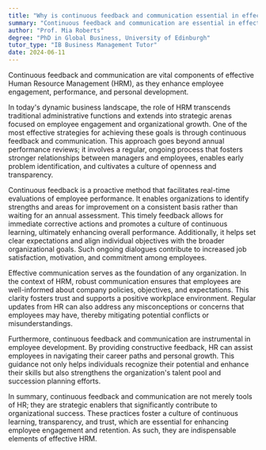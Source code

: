 ```yaml
---
title: "Why is continuous feedback and communication essential in effective HRM?"
summary: "Continuous feedback and communication are essential in effective HRM to foster employee engagement, performance, and development."
author: "Prof. Mia Roberts"
degree: "PhD in Global Business, University of Edinburgh"
tutor_type: "IB Business Management Tutor"
date: 2024-06-11
---
```


Continuous feedback and communication are vital components of effective Human Resource Management (HRM), as they enhance employee engagement, performance, and personal development.

In today's dynamic business landscape, the role of HRM transcends traditional administrative functions and extends into strategic arenas focused on employee engagement and organizational growth. One of the most effective strategies for achieving these goals is through continuous feedback and communication. This approach goes beyond annual performance reviews; it involves a regular, ongoing process that fosters stronger relationships between managers and employees, enables early problem identification, and cultivates a culture of openness and transparency.

Continuous feedback is a proactive method that facilitates real-time evaluations of employee performance. It enables organizations to identify strengths and areas for improvement on a consistent basis rather than waiting for an annual assessment. This timely feedback allows for immediate corrective actions and promotes a culture of continuous learning, ultimately enhancing overall performance. Additionally, it helps set clear expectations and align individual objectives with the broader organizational goals. Such ongoing dialogues contribute to increased job satisfaction, motivation, and commitment among employees.

Effective communication serves as the foundation of any organization. In the context of HRM, robust communication ensures that employees are well-informed about company policies, objectives, and expectations. This clarity fosters trust and supports a positive workplace environment. Regular updates from HR can also address any misconceptions or concerns that employees may have, thereby mitigating potential conflicts or misunderstandings.

Furthermore, continuous feedback and communication are instrumental in employee development. By providing constructive feedback, HR can assist employees in navigating their career paths and personal growth. This guidance not only helps individuals recognize their potential and enhance their skills but also strengthens the organization's talent pool and succession planning efforts.

In summary, continuous feedback and communication are not merely tools of HR; they are strategic enablers that significantly contribute to organizational success. These practices foster a culture of continuous learning, transparency, and trust, which are essential for enhancing employee engagement and retention. As such, they are indispensable elements of effective HRM.
    